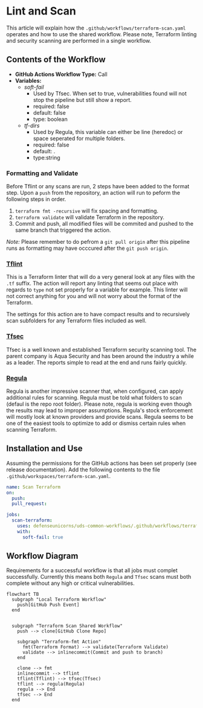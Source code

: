 # Lint and Scan

This article will explain how the `.github/workflows/terraform-scan.yaml` operates and how to use the shared workflow. Please note, Terraform linting and security scanning are performed in a single workflow.

## Contents of the Workflow

* **GitHub Actions Workflow Type:** Call
* **Variables:**
  * *soft-fail* 
    * Used by Tfsec. When set to true, vulnerabilities found will not stop the pipeline but still show a report.
  	* required: false
  	* default: false
  	* type: boolean
  * *tf-dirs*
    * Used by Regula, this variable can either be line (heredoc) or space seperated for multiple folders.
    * required: false
    * default: .
    * type:string

### Formatting and Validate

Before Tflint or any scans are run, 2 steps have been added to the format step. Upon a `push` from the repository, an action will run to peform the following steps in order. 

1. `terraform fmt -recursive` will fix spacing and formatting.
1. `terraform validate` will validate Terraform in the repository.
1. Commit and push, all modified files will be commited and pushed to the same branch that triggered the action. 

*Note:* Please remember to do pefrom a `git pull origin` after this pipeline runs as formatting may have occcured after the `git push origin`.

### [Tflint](https://github.com/terraform-linters/setup-tflint)

This is a Terraform linter that will do a very general look at any files with the `.tf` suffix. The action will report any linting that seems out place with regards to `type` not set properly for a variable for example. This linter will not correct anything for you and will not worry about the format of the Terraform.

The settings for this action are to have compact results and to recursively scan subfolders for any Terraform files included as well.

### [Tfsec](https://github.com/aquasecurity/tfsec-action)

Tfsec is a well known and established Terraform security scanning tool. The parent company is Aqua Security and has been around the industry a while as a leader. The reports simple to read at the end and runs fairly quickly.

### [Regula](https://github.com/fugue/regula-action)

Regula is another impressive scanner that, when configured, can apply additional rules for scanning. Regula must be told what folders to scan (defaul is the repo root folder). Please note, regula is working even though the results may lead to improper assumptions. Regula's stock enforcement will mostly look at known providers and provide scans. Regula seems to be one of the easiest tools to optimize to add or dismiss certain rules when scanning Terraform.

## Installation and Use

Assuming the permissions for the GitHub actions has been set properly (see release documentation). Add the following contents to the file `.github/workspaces/terraform-scan.yaml`.

```yaml
name: Scan Terraform
on:
  push:
  pull_request:

jobs:
  scan-terraform:
    uses: defenseunicorns/uds-common-workflows/.github/workflows/terraform-scan.yaml@main
    with:
      soft-fail: true
```

## Workflow Diagram

Requirements for a successful workflow is that all jobs must complet successfully. Currently this means both `Regula` and `Tfsec` scans must both complete without any high or critical vulnerabilities.

```mermaid
flowchart TB
  subgraph "Local Terraform Workflow"
    push[GitHub Push Event]
  end


  subgraph "Terraform Scan Shared Workflow"
    push --> clone[GitHub Clone Repo]

    subgraph "Terraform-fmt Action"
      fmt(Terraform Format) --> validate(Terraform Validate)
      validate --> inlinecommit(Commit and push to branch)
    end

    clone --> fmt
    inlinecommit --> tflint
    tflint(Tflint) --> tfsec(Tfsec)
    tflint --> regula(Regula)
    regula --> End
    tfsec --> End
  end

```
